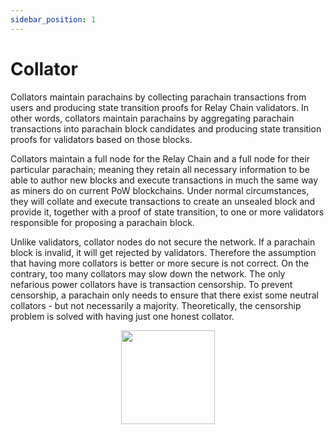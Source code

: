```yaml
---
sidebar_position: 1
---
```

 # Collator

Collators maintain parachains by collecting parachain transactions from users and producing state transition proofs for Relay Chain validators. In other words, collators maintain parachains by aggregating parachain transactions into parachain block candidates and producing state transition proofs for validators based on those blocks.

Collators maintain a full node for the Relay Chain and a full node for their particular parachain; meaning they retain all necessary information to be able to author new blocks and execute transactions in much the same way as miners do on current PoW blockchains. Under normal circumstances, they will collate and execute transactions to create an unsealed block and provide it, together with a proof of state transition, to one or more validators responsible for proposing a parachain block.

Unlike validators, collator nodes do not secure the network. If a parachain block is invalid, it will get rejected by validators. Therefore the assumption that having more collators is better or more secure is not correct. On the contrary, too many collators may slow down the network. The only nefarious power collators have is transaction censorship. To prevent censorship, a parachain only needs to ensure that there exist some neutral collators - but not necessarily a majority. Theoretically, the censorship problem is solved with having just one honest collator.

<p align="center">
    <img height="150" src="/img/collator.png?raw=true"/>
</p>

